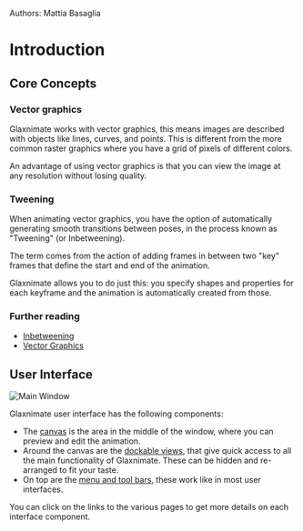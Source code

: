Authors: Mattia Basaglia

# Introduction

## Core Concepts

### Vector graphics

Glaxnimate works with vector graphics, this means images are described with
objects like lines, curves, and points. This is different from the more common
raster graphics where you have a grid of pixels of different colors.

An advantage of using vector graphics is that you can view the image at any
resolution without losing quality.

### Tweening

When animating vector graphics, you have the option of automatically generating
smooth transitions between poses, in the process known as "Tweening" (or Inbetweening).

The term comes from the action of adding frames in between two "key" frames
that define the start and end of the animation.

Glaxnimate allows you to do just this: you specify shapes and properties
for each keyframe and the animation is automatically created from those.

### Further reading

* [Inbetweening](https://en.wikipedia.org/wiki/Inbetweening)
* [Vector Graphics](https://en.wikipedia.org/wiki/Vector_graphics)

## User Interface

![Main Window](/img/screenshots/main_window.png)

Glaxnimate user interface has the following components:

* The [canvas](canvas.md) is the area in the middle of the window, where you
  can preview and edit the animation.
* Around the canvas are the [dockable views](docks.md), that give quick access
  to all the main functionality of Glaxnimate.
  These can be hidden and re-arranged to fit your taste.
* On top are the [menu and tool bars](menus.md), these work like in most user interfaces.

You can click on the links to the various pages to get more details on each interface component.
